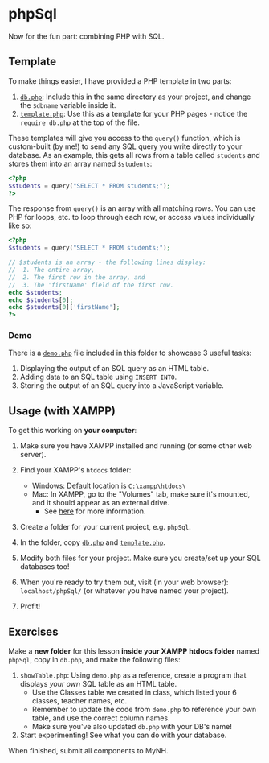 # phpSql

Now for the fun part: combining PHP with SQL.

## Template

To make things easier, I have provided a PHP template in two parts:

1. [`db.php`](./db.php): Include this in the same directory as your project, and change the `$dbname` variable inside it.
2. [`template.php`](./template.php): Use this as a template for your PHP pages - notice the `require db.php` at the top of the file.

These templates will give you access to the `query()` function, which is custom-built (by me!) to send any SQL query you write directly to your database.
As an example, this gets all rows from a table called `students` and stores them into an array named `$students`:

```php
<?php
$students = query("SELECT * FROM students;");
?>
```

The response from `query()` is an array with all matching rows.
You can use PHP for loops, etc. to loop through each row, or access values individually like so:

```php
<?php
$students = query("SELECT * FROM students;");

// $students is an array - the following lines display:
//  1. The entire array,
//  2. The first row in the array, and
//  3. The 'firstName' field of the first row.
echo $students;
echo $students[0];
echo $students[0]['firstName'];
?>
```

### Demo

There is a [`demo.php`](./demo.php) file included in this folder to showcase 3 useful tasks:

1. Displaying the output of an SQL query as an HTML table.
2. Adding data to an SQL table using `INSERT INTO`.
3. Storing the output of an SQL query into a JavaScript variable.

## Usage (with XAMPP)

To get this working on **your computer**:

1. Make sure you have XAMPP installed and running (or some other web server).

2. Find your XAMPP's `htdocs` folder:
    - Windows: Default location is `C:\xampp\htdocs\`
    - Mac: In XAMPP, go to the "Volumes" tab, make sure it's mounted, and it should appear as an external drive.
        - See [here](https://stackoverflow.com/a/45547331/4080966) for more information.

3. Create a folder for your current project, e.g. `phpSql`.

4. In the folder, copy [`db.php`](./db.php) and [`template.php`](./template.php).

5. Modify both files for your project. Make sure you create/set up your SQL databases too!

6. When you're ready to try them out, visit (in your web browser): `localhost/phpSql/` (or whatever you have named your project).

7. Profit!

## Exercises

Make a **new folder** for this lesson **inside your XAMPP htdocs folder** named `phpSql`, copy in `db.php`, and make the following files:

1. `showTable.php`: Using `demo.php` as a reference, create a program that displays *your own* SQL table as an HTML table.
    - Use the Classes table we created in class, which listed your 6 classes, teacher names, etc.
    - Remember to update the code from `demo.php` to reference your own table, and use the correct column names.
    - Make sure you've also updated `db.php` with your DB's name!
2. Start experimenting! See what you can do with your database.

When finished, submit all components to MyNH.
